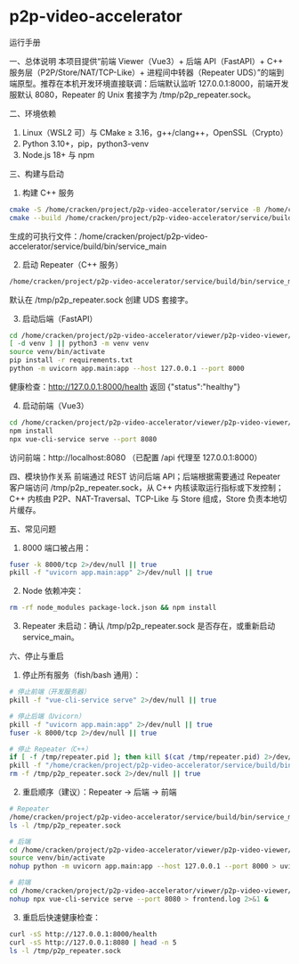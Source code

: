 # p2p-video-accelerator


运行手册

一、总体说明
本项目提供“前端 Viewer（Vue3）+ 后端 API（FastAPI）+ C++ 服务层（P2P/Store/NAT/TCP-Like）+ 进程间中转器（Repeater UDS）”的端到端原型。推荐在本机开发环境直接联调：后端默认监听 127.0.0.1:8000，前端开发服默认 8080，Repeater 的 Unix 套接字为 /tmp/p2p_repeater.sock。

二、环境依赖
1) Linux（WSL2 可）与 CMake ≥ 3.16，g++/clang++，OpenSSL（Crypto）
2) Python 3.10+，pip，python3-venv
3) Node.js 18+ 与 npm

三、构建与启动
1) 构建 C++ 服务
```bash
cmake -S /home/cracken/project/p2p-video-accelerator/service -B /home/cracken/project/p2p-video-accelerator/service/build -DCMAKE_BUILD_TYPE=Release
cmake --build /home/cracken/project/p2p-video-accelerator/service/build -j
```
生成的可执行文件：/home/cracken/project/p2p-video-accelerator/service/build/bin/service_main

2) 启动 Repeater（C++ 服务）
```bash
/home/cracken/project/p2p-video-accelerator/service/build/bin/service_main >/tmp/repeater.log 2>&1 & echo $! > /tmp/repeater.pid
```
默认在 /tmp/p2p_repeater.sock 创建 UDS 套接字。

3) 启动后端（FastAPI）
```bash
cd /home/cracken/project/p2p-video-accelerator/viewer/p2p-video-viewer/backend
[ -d venv ] || python3 -m venv venv
source venv/bin/activate
pip install -r requirements.txt
python -m uvicorn app.main:app --host 127.0.0.1 --port 8000
```
健康检查：http://127.0.0.1:8000/health 返回 {"status":"healthy"}

4) 启动前端（Vue3）
```bash
cd /home/cracken/project/p2p-video-accelerator/viewer/p2p-video-viewer/frontend
npm install
npx vue-cli-service serve --port 8080
```
访问前端：http://localhost:8080 （已配置 /api 代理至 127.0.0.1:8000）

四、模块协作关系
前端通过 REST 访问后端 API；后端根据需要通过 Repeater 客户端访问 /tmp/p2p_repeater.sock，从 C++ 内核读取运行指标或下发控制；C++ 内核由 P2P、NAT-Traversal、TCP-Like 与 Store 组成，Store 负责本地切片缓存。

五、常见问题
1) 8000 端口被占用：
```bash
fuser -k 8000/tcp 2>/dev/null || true
pkill -f "uvicorn app.main:app" 2>/dev/null || true
```
2) Node 依赖冲突：
```bash
rm -rf node_modules package-lock.json && npm install
```
3) Repeater 未启动：确认 /tmp/p2p_repeater.sock 是否存在，或重新启动 service_main。

六、停止与重启
1) 停止所有服务（fish/bash 通用）：
```bash
# 停止前端（开发服务器）
pkill -f "vue-cli-service serve" 2>/dev/null || true

# 停止后端（Uvicorn）
pkill -f "uvicorn app.main:app" 2>/dev/null || true
fuser -k 8000/tcp 2>/dev/null || true

# 停止 Repeater（C++）
if [ -f /tmp/repeater.pid ]; then kill $(cat /tmp/repeater.pid) 2>/dev/null || true; rm -f /tmp/repeater.pid; fi
pkill -f "/home/cracken/project/p2p-video-accelerator/service/build/bin/service_main" 2>/dev/null || true
rm -f /tmp/p2p_repeater.sock 2>/dev/null || true
```
2) 重启顺序（建议）：Repeater → 后端 → 前端
```bash
# Repeater
/home/cracken/project/p2p-video-accelerator/service/build/bin/service_main >/tmp/repeater.log 2>&1 & echo $! > /tmp/repeater.pid
ls -l /tmp/p2p_repeater.sock

# 后端
cd /home/cracken/project/p2p-video-accelerator/viewer/p2p-video-viewer/backend
source venv/bin/activate
nohup python -m uvicorn app.main:app --host 127.0.0.1 --port 8000 > uvicorn.log 2>&1 &

# 前端
cd /home/cracken/project/p2p-video-accelerator/viewer/p2p-video-viewer/frontend
nohup npx vue-cli-service serve --port 8080 > frontend.log 2>&1 &
```
3) 重启后快速健康检查：
```bash
curl -sS http://127.0.0.1:8000/health
curl -sS http://127.0.0.1:8080 | head -n 5
ls -l /tmp/p2p_repeater.sock
```

